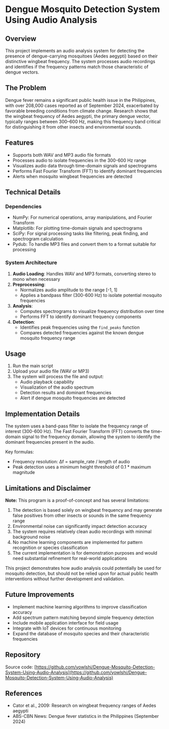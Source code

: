 # Dengue Mosquito Detection System Using Audio Analysis

## Overview
This project implements an audio analysis system for detecting the presence of dengue-carrying mosquitoes (Aedes aegypti) based on their distinctive wingbeat frequency. The system processes audio recordings and identifies if the frequency patterns match those characteristic of dengue vectors.

## The Problem
Dengue fever remains a significant public health issue in the Philippines, with over 208,000 cases reported as of September 2024, exacerbated by favorable breeding conditions from climate change. Research shows that the wingbeat frequency of Aedes aegypti, the primary dengue vector, typically ranges between 300–600 Hz, making this frequency band critical for distinguishing it from other insects and environmental sounds.

## Features
- Supports both WAV and MP3 audio file formats
- Processes audio to isolate frequencies in the 300-600 Hz range
- Visualizes audio data through time-domain signals and spectrograms
- Performs Fast Fourier Transform (FFT) to identify dominant frequencies
- Alerts when mosquito wingbeat frequencies are detected

## Technical Details

### Dependencies
- NumPy: For numerical operations, array manipulations, and Fourier Transform
- Matplotlib: For plotting time-domain signals and spectrograms
- SciPy: For signal processing tasks like filtering, peak finding, and spectrogram calculation
- Pydub: To handle MP3 files and convert them to a format suitable for processing

### System Architecture
1. **Audio Loading**: Handles WAV and MP3 formats, converting stereo to mono when necessary
2. **Preprocessing**: 
   - Normalizes audio amplitude to the range [-1, 1]
   - Applies a bandpass filter (300-600 Hz) to isolate potential mosquito frequencies
3. **Analysis**:
   - Computes spectrograms to visualize frequency distribution over time
   - Performs FFT to identify dominant frequency components
4. **Detection**:
   - Identifies peak frequencies using the `find_peaks` function
   - Compares detected frequencies against the known dengue mosquito frequency range

## Usage
1. Run the main script
2. Upload your audio file (WAV or MP3)
3. The system will process the file and output:
   - Audio playback capability
   - Visualization of the audio spectrum
   - Detection results and dominant frequencies
   - Alert if dengue mosquito frequencies are detected

## Implementation Details
The system uses a band-pass filter to isolate the frequency range of interest (300-600 Hz). The Fast Fourier Transform (FFT) converts the time-domain signal to the frequency domain, allowing the system to identify the dominant frequencies present in the audio.

Key formulas:
- Frequency resolution: Δf = sample_rate / length of audio
- Peak detection uses a minimum height threshold of 0.1 * maximum magnitude

## Limitations and Disclaimer
**Note:** This program is a proof-of-concept and has several limitations:

1. The detection is based solely on wingbeat frequency and may generate false positives from other insects or sounds in the same frequency range
2. Environmental noise can significantly impact detection accuracy
3. The system requires relatively clean audio recordings with minimal background noise
4. No machine learning components are implemented for pattern recognition or species classification
5. The current implementation is for demonstration purposes and would need substantial refinement for real-world applications

This project demonstrates how audio analysis could potentially be used for mosquito detection, but should not be relied upon for actual public health interventions without further development and validation.

## Future Improvements
- Implement machine learning algorithms to improve classification accuracy
- Add spectrum pattern matching beyond simple frequency detection
- Include mobile application interface for field usage
- Integrate with IoT devices for continuous monitoring
- Expand the database of mosquito species and their characteristic frequencies

## Repository
Source code: [https://github.com/yowlshi/Dengue-Mosquito-Detection-System-Using-Audio-Analysis](https://github.com/yowlshi/Dengue-Mosquito-Detection-System-Using-Audio-Analysis)

## References
- Cator et al., 2009: Research on wingbeat frequency ranges of Aedes aegypti
- ABS-CBN News: Dengue fever statistics in the Philippines (September 2024)
